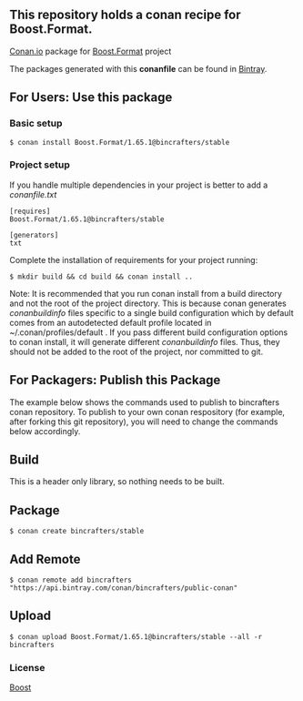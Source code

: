 ## This repository holds a conan recipe for Boost.Format.

[Conan.io](https://conan.io) package for [Boost.Format](https://github.com/Boostorg/Format) project

The packages generated with this **conanfile** can be found in [Bintray](https://bintray.com/bincrafters/public-conan/Boost.Format%3Abincrafters).

## For Users: Use this package

### Basic setup

    $ conan install Boost.Format/1.65.1@bincrafters/stable

### Project setup

If you handle multiple dependencies in your project is better to add a *conanfile.txt*

    [requires]
    Boost.Format/1.65.1@bincrafters/stable

    [generators]
    txt

Complete the installation of requirements for your project running:

    $ mkdir build && cd build && conan install ..
	
Note: It is recommended that you run conan install from a build directory and not the root of the project directory.  This is because conan generates *conanbuildinfo* files specific to a single build configuration which by default comes from an autodetected default profile located in ~/.conan/profiles/default .  If you pass different build configuration options to conan install, it will generate different *conanbuildinfo* files.  Thus, they should not be added to the root of the project, nor committed to git. 

## For Packagers: Publish this Package

The example below shows the commands used to publish to bincrafters conan repository. To publish to your own conan respository (for example, after forking this git repository), you will need to change the commands below accordingly. 

## Build  

This is a header only library, so nothing needs to be built.

## Package 

    $ conan create bincrafters/stable
	
## Add Remote

	$ conan remote add bincrafters "https://api.bintray.com/conan/bincrafters/public-conan"

## Upload

    $ conan upload Boost.Format/1.65.1@bincrafters/stable --all -r bincrafters

### License
[Boost](www.boost.org/LICENSE_1_0.txt)
